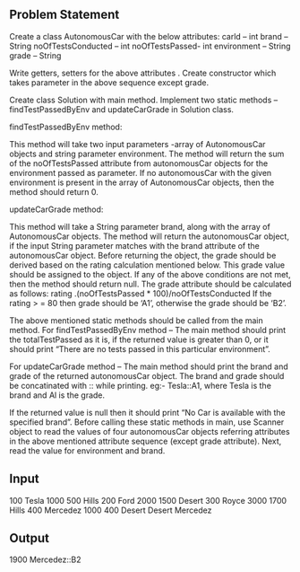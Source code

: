 ## Problem Statement
Create a class AutonomousCar with the below attributes:
carld – int
brand – String noOfTestsConducted – int
noOfTestsPassed- int
environment – String
grade – String

Write getters, setters for the above attributes . Create constructor which takes parameter in the above sequence except grade.

Create class Solution with main method. Implement two static methods – findTestPassedByEnv and updateCarGrade in Solution class.

findTestPassedByEnv method:

This method will take two input parameters -array of AutonomousCar objects and string parameter environment. The method will return the sum of the noOfTestsPassed attribute from autonomousCar objects for the environment passed as parameter. If no autonomousCar with the given environment is present in the array of AutonomousCar objects, then the method should return 0.

updateCarGrade method:

This method will take a String parameter brand, along with the array of AutonomousCar objects. The method will return the autonomousCar object, if the input String parameter matches with the brand attribute of the autonomousCar object. Before returning the object, the grade should be derived based on the rating calculation mentioned below. This grade value should be assigned to the object. If any of the above conditions are not met, then the method should return null. The grade attribute should be calculated as follows: rating .(noOfTestsPassed * 100)/noOfTestsConducted If the rating > = 80 then grade should be ‘A1’, otherwise the grade should be ‘B2’.

The above mentioned static methods should be called from the main method. For findTestPassedByEnv method – The main method should print the totalTestPassed as it is, if the returned value is greater than 0, or it should print “There are no tests passed in this particular environment”.

For updateCarGrade method – The main method should print the brand and grade of the returned autonomousCar object. The brand and grade should be concatinated with :: while printing. eg:- Tesla::A1, where Tesla is the brand and Al is the grade.

If the returned value is null then it should print “No Car is available with the specified brand”. Before calling these static methods in main, use Scanner object to read the values of four autonomousCar objects referring attributes in the above mentioned attribute sequence (except grade attribute). Next, read the value for environment and brand.

## Input
100
Tesla
1000
500
Hills
200
Ford
2000
1500
Desert
300
Royce
3000
1700
Hills
400
Mercedez
1000
400
Desert
Desert
Mercedez

## Output
1900
Mercedez::B2
